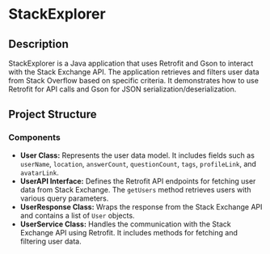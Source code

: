 # StackExplorer

## Description

StackExplorer is a Java application that uses Retrofit and Gson to interact with the Stack Exchange API. The application retrieves and filters user data from Stack Overflow based on specific criteria. It demonstrates how to use Retrofit for API calls and Gson for JSON serialization/deserialization.

## Project Structure

### Components

- **User Class:** Represents the user data model. It includes fields such as `userName`, `location`, `answerCount`, `questionCount`, `tags`, `profileLink`, and `avatarLink`.
- **UserAPI Interface:** Defines the Retrofit API endpoints for fetching user data from Stack Exchange. The `getUsers` method retrieves users with various query parameters.
- **UserResponse Class:** Wraps the response from the Stack Exchange API and contains a list of `User` objects.
- **UserService Class:** Handles the communication with the Stack Exchange API using Retrofit. It includes methods for fetching and filtering user data.
